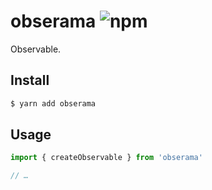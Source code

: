 # obserama ![npm](https://flat.badgen.net/npm/v/obserama)

Observable.

## Install

```sh
$ yarn add obserama
```

## Usage

```ts
import { createObservable } from 'obserama'

// …
```
